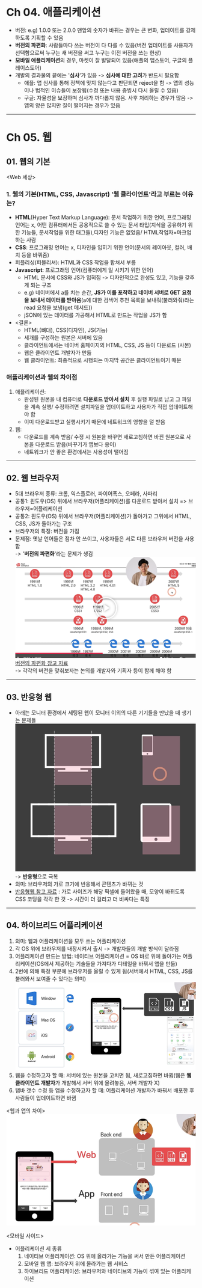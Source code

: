 # Ch 04. 애플리케이션

- 버전: e.g) 1.0.0 또는 2.0.0 맨앞의 숫자가 바뀌는 경우는 큰 변화, 업데이트를 강제하도록 기획할 수 있음
- **버전의 파편화**: 사람들마다 쓰는 버전이 다 다를 수 있음(버전 업데이트를 사용자가 선택함으로써 누구는 새 버전을 써고 누구는 이전 버전을 쓰는 현상)
- **모바일 애플리케이션**의 경우, 마켓이 잘 발달되어 있음(애플의 앱스토어, 구글의 플레이스토어)
- 개발의 결과물의 끝에는 '**심사**'가 있음 -> **심사에 대한 고려**가 반드시 필요함
  - 애플: 앱 심사를 통해 정책에 맞지 않는다고 판단되면 reject을 함 -> 앱의 성능이나 법적인 이슈들이 보장됨(수정 또는 내용 증빙시 다시 올릴 수 있음)
  - 구글: 자율성을 보장하며 심사가 까다롭지 않음. 사후 처리하는 경우가 많음 -> 앱의 양은 많지만 질이 떨어지는 경우가 있음

---
# Ch 05. 웹
## 01. 웹의 기본
<Web 세상>
### 1. 웹의 기본(HTML, CSS, Javascript) '웹 클라이언트'라고 부르는 이유는?

- **HTML**(Hyper Text Markup Language): 문서 작업하기 위한 언어, 프로그래밍 언어는 x, 어떤 컴퓨터에서든 공용적으로 쓸 수 있는 문서 타입(지식을 공유하기 위한 기능들, 문서작업을 위한 태그들),디자인 기능은 없었음/ HTML작업자=마크업하는 사람 
- **CSS**: 프로그래밍 언어는 x, 디자인을 입히기 위한 언어(문서의 레이아웃, 컬러, 배치 등을 바꿔줌)
- 퍼플리싱(퍼블리셔): HTML과 CSS 작업을 합쳐서 부름
- **Javascript**: 프로그래밍 언어(컴퓨터에게 일 시키기 위한 언어)
  - HTML 문서에 CSS와 JS가 입혀짐 -> 디자인적으로 완성도 있고, 기능을 갖추게 되는 구조
  - e.g) 네이버에서 a를 치는 순간, **JS가 이를 포착하고 네이버 서버로 GET 요청을 보내서 데이터를 받아옴**(a에 대한 검색어 추천 목록을 보내줘(불러와줘)라는 read 요청을 보냄(get 메서드))
  - jSON에 있는 데이터를 가공해서 HTML로 만드는 작업을 JS가 함
- <결론>
  - HTML(뼈대), CSS(디자인), JS(기능)
  - 세개를 구성하는 원본은 서버에 있음
  - 클라이언트에서는 네이버 홈페이지의 HTML, CSS, JS 등이 다운로드 (사본)
  - 웹은 클라이언트 개발자가 만듦 
  - 웹 클라이언트: 최종적으로 시행되는 마지막 공간은 클라이언트이기 때문

### 애플리케이션과 웹의 차이점
1) 애플리케이션: 
   - 완성된 원본을 내 컴퓨터로 **다운로드 받아서 설치** 후 실행 파일로 남고 그 파일을 계속 실행/ 수정하려면 설치파일을 업데이트하고 사용자가 직접 업데이트해야 함
   - 이미 다운로드받고 실행시키기 때문에 네트워크의 영향을 덜 받음 
2) 웹:
   - 다운로드를 계속 받음/ 수정 시 원본을 바꾸면 새로고침하면 바뀐 원본으로 사본을 다운로드 받음(바꾸기가 앱보다 용이)
   - 네트워크가 안 좋은 환경에서는 사용성이 떨어짐
---
## 02. 웹 브라우저
- 5대 브라우저 종류: 크롬, 익스플로러, 파이어폭스, 오페라, 사파리
- 공통1: 윈도우(OS) 위에서 브라우저(어플리케이션)를 다운로드 받아서 설치 => 브라우저=어플리케이션
- 공통2: 윈도우(OS) 위에서 브라우저(어플리케이션)가 돌아가고 그위에서 HTML, CSS, JS가 돌아가는 구조
- 브라우저의 특징: 버전을 가짐 
- 문제점: 옛날 언어들은 점차 안 쓰이고, 사용자들은 서로 다른 브라우저 버전을 사용함 </br>
-> '**버전의 파편화**'라는 문제가 생김 
![img_5.png](img_5.png)
[버전의 파편화 참고 자료](https://caniuse.com/) </br>
-> 각각의 버전을 맞춰보자는 논의를 개발자와 기획자 등이 함께 해야 함
---
## 03. 반응형 웹
- 아래는 모니터 환경에서 세팅된 웹이 모니터 이외의 다른 기기들을 만났을 때 생기는 문제들</br>
![img_6.png](img_6.png)
  -> **반응형**으로 극복
- 의미: 브라우저의 가로 크기에 반응해서 콘텐츠가 바뀌는 것
- [반응형웹 참고 자료](https://getbootstrap.com/) 
: 가로 사이즈가 해당 픽셀에 들어왔을 때, 모양이 바뀌도록 CSS 코딩을 각각 한 것 -> 시간이 더 걸리고 더 비싸다는 특징
---
## 04. 하이브리드 어플리케이션
1) 의미: 웹과 어플리케이션을 모두 쓰는 어플리케이션 
2) 각 OS 위에 브라우저를 내장시켜서 출시 -> 개발자들의 개발 방식이 달라짐 
3) 어플리케이션 만드는 방법: 네이티브 어플리케이션 = OS 바로 위에 돌아가는 어플리케이션(OS에서 제공하는 기술들을 가져다가 디테일을 바꿔서 앱을 만듦)
4) 2번에 의해 특정 부분에 브라우저를 올릴 수 있게 됨(서버에서 HTML, CSS, JS를 불러와서 보여줄 수 있다는 의미)
![img_7.png](img_7.png)
5) 웹을 수정하고자 할 때: 서버에 있는 원본을 고치면 됨, 새로고침하면 바뀜(웹은 **웹 클라이언트 개발자**가 개발해서 서버 위에 올려놓음, 서버 개발자 X)
6) 탭바 갯수 수정 등 앱을 수정하고자 할 때: 어플리케이션 개발자가 바꿔서 배포한 후 사람들이 업데이트하면 바뀜

<웹과 앱의 차이>
![img_8.png](img_8.png)

<모바일 사이드>
- 어플리케이션 세 종류
  1) 네이티브 어플리케이션: OS 위에 올라가는 기능을 써서 만든 어플리케이션
  2) 모바일 웹 앱: 브라우저 위에 올라가는 웹 서비스
  3) 하이브리드 어플리케이션: 브라우저와 네이티브의 기능이 섞여 있는 어플리케이션
